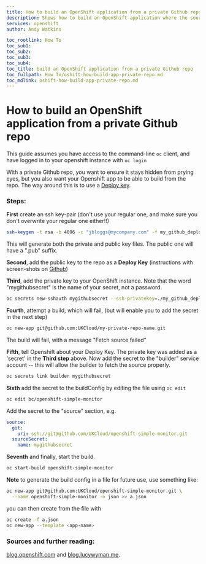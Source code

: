 ```yaml
---
title: How to build an OpenShift application from a private Github repo | UKCloud Ltd
description: Shows how to build an OpenShift application where the source code is in a "private" github repository secured with an SSH Key Pair.
services: openshift
author: Andy Watkins

toc_rootlink: How To
toc_sub1:
toc_sub2:
toc_sub3:
toc_sub4:
toc_title: build an OpenShift application from a private Github repo
toc_fullpath: How To/oshift-how-build-app-private-repo.md
toc_mdlink: oshift-how-build-app-private-repo.md
---
```


# How to build an OpenShift application from a private Github repo

This guide assumes you have access to the command-line `oc` client, and have
logged in to your openshift instance with `oc login`

With a private Github repo, you want to ensure it stays hidden from prying
eyes, but you also want your Openshift app to be able to build from the repo.
The way around this is to use a 
[Deploy key](https://developer.github.com/v3/guides/managing-deploy-keys/#deploy-keys).


### Steps:
**First**
create an ssh key-pair (don't use your regular one, and make sure
you don't overwrite your regular one either!!)
 
```bash
ssh-keygen -t rsa -b 4096 -c "jbloggs@mycompany.com" -f my_github_deploy_key
```
This will generate both the private and public key files. The public one will
have a ".pub" suffix.



**Second**, add the public key to the repo as a **Deploy Key** (instructions
with screen-shots on 
[Github](https://developer.github.com/v3/guides/managing-deploy-keys/#deploy-keys))



**Third**, add the private key to your OpenShift instance. 
Note that the word "mygithubsecret" is the name of your secret, not a password.
 
```bash
oc secrets new-sshauth mygithubsecret --ssh-privatekey=./my_github_deploy_key
```



**Fourth**, attempt a build, which will fail, (but will enable you to add the
secret in the next step)
 
```bash
oc new-app git@github.com:UKCloud/my-private-repo-name.git
```

The build will fail, with a message "Fetch source failed"



**Fifth**, tell Openshift about your Deploy Key. The private key was added as
a 'secret' in the **Third step** above. Now add the secret to the "builder"
service account -- this will allow the builder to fetch the source properly.
 
```bash
oc secrets link builder mygithubsecret
```
 

**Sixth** add the secret to the buildConfig by editing the file using `oc edit`
 
```bash
oc edit bc/openshift-simple-monitor
```
 

Add the secret to the "source" section, e.g.
```yaml
source:
  git:
    uri: ssh://git@github.com/UKCloud/openshift-simple-monitor.git
  sourceSecret:
    name: mygithubsecret
```



**Seventh** and finally, start the build.
 
```bash
oc start-build openshift-simple-monitor
```
 

**Note** to generate the build config in a file for future use, use something
like:
 
```bash
oc new-app git@github.com:UKCloud/openshift-simple-monitor.git \
  --name openshift-simple-monitor -o json >> a.json
```
 

you can then create from the file with
```bash
oc create -f a.json
oc new-app --template <app-name>
```
 

### Sources and further reading:
 [blog.openshift.com](https://blog.openshift.com/using-ssh-key-for-s2i-builds/)
 and [blog.lucywyman.me](http://blog.lucywyman.me/deploy-private-git-repo-to-openshift.html).
